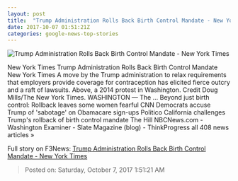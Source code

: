 ```yaml
---
layout: post
title:  "Trump Administration Rolls Back Birth Control Mandate - New York Times"
date: 2017-10-07 01:51:21Z
categories: google-news-top-stories
---
```


![Trump Administration Rolls Back Birth Control Mandate - New York Times](https://static01.nyt.com/images/2017/10/07/us/08-DC-CONTRACEPTION-sub/08-DC-CONTRACEPTION-sub-facebookJumbo.jpg)

New York Times Trump Administration Rolls Back Birth Control Mandate New York Times A move by the Trump administration to relax requirements that employers provide coverage for contraception has elicited fierce outcry and a raft of lawsuits. Above, a 2014 protest in Washington. Credit Doug Mills/The New York Times. WASHINGTON — The ... Beyond just birth control: Rollback leaves some women fearful CNN Democrats accuse Trump of 'sabotage' on Obamacare sign-ups Politico California challenges Trump's rollback of birth control mandate The Hill NBCNews.com - Washington Examiner - Slate Magazine (blog) - ThinkProgress all 408 news articles »


Full story on F3News: [Trump Administration Rolls Back Birth Control Mandate - New York Times](http://www.f3nws.com/n/JVjqJH)

> Posted on: Saturday, October 7, 2017 1:51:21 AM
